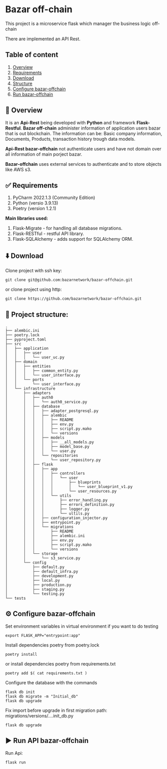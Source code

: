 # Bazar off-chain 

This project is a microservice flask which manager the business logic off-chain

There are implemented an API Rest.

## Table of content
1. [Overview](https://github.com/bazarnetwork/bazar-offchain/src/master/#Overview)  
2. [Requirements](https://github.com/bazarnetwork/bazar-offchain/src/master/#Requirements)
3. [Download](https://github.com/bazarnetwork/bazar-offchain/src/master/#Download)
4. [Structure](https://github.com/bazarnetwork/bazar-offchain/src/master/#Project_structure)
5. [Configure bazar-offchain](https://github.com/bazarnetwork/bazar-offchain/src/master/#Configure_bazar-offchain)
6. [Run bazar-offchain](https://github.com/bazarnetwork/bazar-offchain/src/master/#Run_bazar-offchain")

## 	📜 Overview

It is an **Api-Rest** being developed with **Python** and framework **Flask-Restful**. **Bazar off-chain** administer information of application users bazar that is out blockchain. The information can be: Basic company information, Documents, Products, transaction history trough data models.

**Api-Rest bazar-offchain** not authenticate users and have not domain over all information of main porject bazar.

**Bazar-offchain** uses external services to authenticate and to store objects like AWS s3. 


## ✅ Requirements

1. PyCharm 2022.1.3 (Community Edition)
2. Python (versio 3.9.13)
3. Poetry (version 1.2.1)

**Main libraries used:**
1. Flask-Migrate - for handling all database migrations.
2. Flask-RESTful - restful API library.
3. Flask-SQLAlchemy - adds support for SQLAlchemy ORM.


## ⬇️ Download
Clone project with ssh key:
```
git clone git@github.com:bazarnetwork/bazar-offchain.git
```
or clone project using http:
```
git clone https://github.com/bazarnetwork/bazar-offchain.git
```

## 📁 Project structure:
```
.
├── alembic.ini
├── poetry.lock
├── pyproject.toml
├── src
│   ├── application
│   │   ├── user
│   │   │   └── user_uc.py
│   ├── domain
│   │   ├── entities
│   │   │   ├── common_entity.py
│   │   │   └── user_interface.py
│   │   └── ports
│   │       └── user_interface.py
│   └── infrastructure
│       ├── adapters
│       │   ├── auth0
│       │   │   └── auth0_service.py
│       │   ├── database
│       │   │   ├── adapter_postgresql.py
│       │   │   ├── alembic
│       │   │   │   ├── README
│       │   │   │   ├── env.py
│       │   │   │   ├── script.py.mako
│       │   │   │   └── versions
│       │   │   ├── models
│       │   │   │   ├── __all_models.py
│       │   │   │   ├── model_base.py
│       │   │   │   └── user.py
│       │   │   └── repositories
│       │   │       └── user_repository.py
│       │   ├── flask
│       │   │   ├── app
│       │   │   │   ├── controllers
│       │   │   │   │   └── user
│       │   │   │   │       ├── blueprints
│       │   │   │   │       │   └── user_blueprint_v1.py
│       │   │   │   │       └── user_resources.py
│       │   │   │   └── utils
│       │   │   │       ├── error_handling.py
│       │   │   │       ├── errors_definition.py
│       │   │   │       ├── logger.py
│       │   │   │       └── ultils.py
│       │   │   ├── configuration_injector.py
│       │   │   ├── entrypoint.py
│       │   │   └── migrations
│       │   │       ├── README
│       │   │       ├── alembic.ini
│       │   │       ├── env.py
│       │   │       ├── script.py.mako
│       │   │       └── versions
│       │   └── storage
│       │       └── s3_service.py
│       └── config
│           ├── default.py
│           ├── default_infra.py
│           ├── development.py
│           ├── local.py
│           ├── production.py
│           ├── staging.py
│           └── testing.py
└── tests
```

## ⚙️ Configure bazar-offchain
Set environment variables in virtual environment if you want to do testing
```
export FLASK_APP="entrypoint:app"
```

Install dependencies poetry from poetry.lock
```
poetry install
```
or install dependencies poetry from requirements.txt
```
poetry add $( cat requirements.txt )
```

Configure the database with the commands
```
flask db init
flask db migrate -m "Initial_db"
flask db upgrade
```
Fix import before upgrade in first migration path: migrations/versions/....init_db.py
```
flask db upgrade
```

## ▶️ Run API bazar-offchain
Run Api:

```
flask run
```